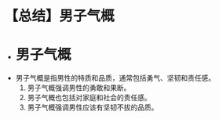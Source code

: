 # 【总结】男子气概

-   # 男子气概
-   男子气概是指男性的特质和品质，通常包括勇气、坚韧和责任感。
    1.  男子气概强调男性的勇敢和果断。
    2.  男子气概也包括对家庭和社会的责任感。
    3.  男子气概强调男性应该有坚韧不拔的品质。